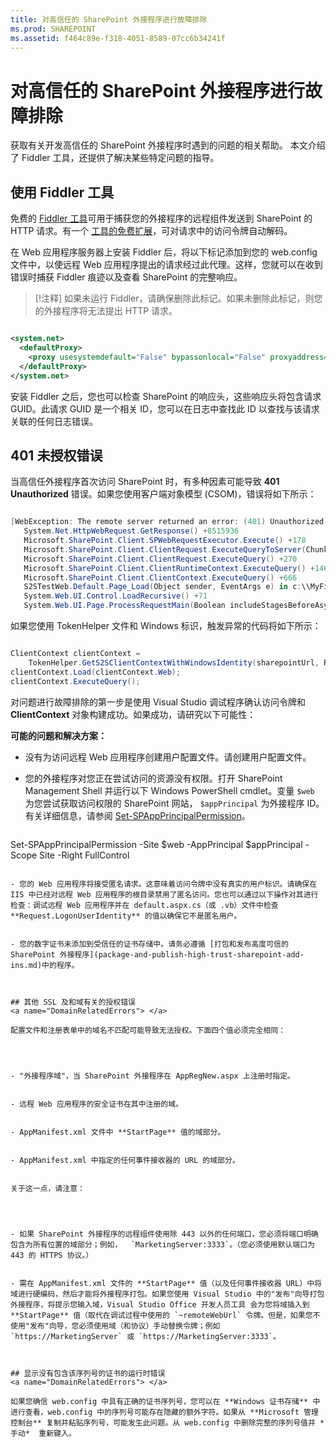 ```yaml
---
title: 对高信任的 SharePoint 外接程序进行故障排除
ms.prod: SHAREPOINT
ms.assetid: f464c89e-f318-4051-8589-07cc6b34241f
---
```



# 对高信任的 SharePoint 外接程序进行故障排除
获取有关开发高信任的 SharePoint 外接程序时遇到的问题的相关帮助。
本文介绍了 Fiddler 工具，还提供了解决某些特定问题的指导。
  
    
    


## 使用 Fiddler 工具

免费的  [Fiddler 工具](http://www.telerik.com/fiddler)可用于捕获您的外接程序的远程组件发送到 SharePoint 的 HTTP 请求。有一个 [工具的免费扩展](https://github.com/andrewconnell/SPOAuthFiddlerExt)，可对请求中的访问令牌自动解码。
  
    
    
在 Web 应用程序服务器上安装 Fiddler 后，将以下标记添加到您的 web.config 文件中，以使远程 Web 应用程序提出的请求经过此代理。这样，您就可以在收到错误时捕获 Fiddler 痕迹以及查看 SharePoint 的完整响应。
  
    
    

> [!注释]
> 如果未运行 Fiddler，请确保删除此标记。如果未删除此标记，则您的外接程序将无法提出 HTTP 请求。 
  
    
    




```XML

<system.net>
  <defaultProxy>
    <proxy usesystemdefault="False" bypassonlocal="False" proxyaddress="http://127.0.0.1:8888" />
  </defaultProxy>
</system.net>

```

安装 Fiddler 之后，您也可以检查 SharePoint 的响应头，这些响应头将包含请求 GUID。此请求 GUID 是一个相关 ID，您可以在日志中查找此 ID 以查找与该请求关联的任何日志错误。
  
    
    

## 401 未授权错误
<a name="UnauthorizedException"> </a>

当高信任外接程序首次访问 SharePoint 时，有多种因素可能导致 **401 Unauthorized** 错误。如果您使用客户端对象模型 (CSOM)，错误将如下所示：
  
    
    

```cs

[WebException: The remote server returned an error: (401) Unauthorized.]
   System.Net.HttpWebRequest.GetResponse() +8515936
   Microsoft.SharePoint.Client.SPWebRequestExecutor.Execute() +178
   Microsoft.SharePoint.Client.ClientRequest.ExecuteQueryToServer(ChunkStringBuilder sb) +1427
   Microsoft.SharePoint.Client.ClientRequest.ExecuteQuery() +270
   Microsoft.SharePoint.Client.ClientRuntimeContext.ExecuteQuery() +146
   Microsoft.SharePoint.Client.ClientContext.ExecuteQuery() +666
   S2STestWeb.Default.Page_Load(Object sender, EventArgs e) in c:\\MyFiles\\HightrustTest\\HightrustTestWeb\\Default.aspx.cs:28
   System.Web.UI.Control.LoadRecursive() +71
   System.Web.UI.Page.ProcessRequestMain(Boolean includeStagesBeforeAsyncPoint, Boolean includeStagesAfterAsyncPoint) +3178
```

如果您使用 TokenHelper 文件和 Windows 标识，触发异常的代码将如下所示：
  
    
    



```cs

ClientContext clientContext =
    TokenHelper.GetS2SClientContextWithWindowsIdentity(sharepointUrl, Request.LogonUserIdentity); 
clientContext.Load(clientContext.Web);
clientContext.ExecuteQuery();
```

对问题进行故障排除的第一步是使用 Visual Studio 调试程序确认访问令牌和 **ClientContext** 对象构建成功。如果成功，请研究以下可能性：
  
    
    
 **可能的问题和解决方案：**
  
    
    

- 没有为访问远程 Web 应用程序创建用户配置文件。请创建用户配置文件。
    
  
- 您的外接程序对您正在尝试访问的资源没有权限。打开 SharePoint Management Shell 并运行以下 Windows PowerShell cmdlet。变量  `$web` 为您尝试获取访问权限的 SharePoint 网站， `$appPrincipal` 为外接程序 ID。有关详细信息，请参阅 [Set-SPAppPrincipalPermission](http://technet.microsoft.com/zh-cn/library/jj219714%28v=office.15%29.aspx)。
    
  ```
  
Set-SPAppPrincipalPermission -Site $web -AppPrincipal $appPrincipal -Scope Site -Right FullControl
  ```

- 您的 Web 应用程序将接受匿名请求。这意味着访问令牌中没有真实的用户标识。请确保在 IIS 中已经对远程 Web 应用程序的根目录禁用了匿名访问。您也可以通过以下操作对其进行检查：调试远程 Web 应用程序并在 default.aspx.cs（或 .vb）文件中检查 **Request.LogonUserIdentity** 的值以确保它不是匿名用户。
    
  
- 您的数字证书未添加到受信任的证书存储中。请务必遵循 [打包和发布高度可信的 SharePoint 外接程序](package-and-publish-high-trust-sharepoint-add-ins.md)中的程序。
    
  

## 其他 SSL 及和域有关的授权错误
<a name="DomainRelatedErrors"> </a>

配置文件和注册表单中的域名不匹配可能导致无法授权。下面四个值必须完全相同：
  
    
    

- "外接程序域"，当 SharePoint 外接程序在 AppRegNew.aspx 上注册时指定。
    
  
- 远程 Web 应用程序的安全证书在其中注册的域。
    
  
- AppManifest.xml 文件中 **StartPage** 值的域部分。
    
  
- AppManifest.xml 中指定的任何事件接收器的 URL 的域部分。
    
  
关于这一点，请注意：
  
    
    

- 如果 SharePoint 外接程序的远程组件使用除 443 以外的任何端口，您必须将端口明确包含为所有位置的域部分；例如，  `MarketingServer:3333`。（您必须使用默认端口为 443 的 HTTPS 协议。）
    
  
- 需在 AppManifest.xml 文件的 **StartPage** 值（以及任何事件接收器 URL）中将域进行硬编码，然后才能将外接程序打包。如果您使用 Visual Studio 中的"发布"向导打包外接程序，将提示您输入域，Visual Studio Office 开发人员工具 会为您将域插入到 **StartPage** 值（取代在调试过程中使用的 `~remoteWebUrl` 令牌。但是，如果您不使用"发布"向导，您必须使用域（和协议）手动替换令牌；例如 `https://MarketingServer` 或 `https://MarketingServer:3333`。
    
  

## 显示没有包含该序列号的证书的运行时错误
<a name="DomainRelatedErrors"> </a>

如果您确信 web.config 中具有正确的证书序列号，您可以在 **Windows 证书存储** 中进行查看，web.config 中的序列号可能存在隐藏的额外字符。如果从 **Microsoft 管理控制台** 复制并粘贴序列号，可能发生此问题。从 web.config 中删除完整的序列号值并 *手动*  重新键入。
  
    
    

